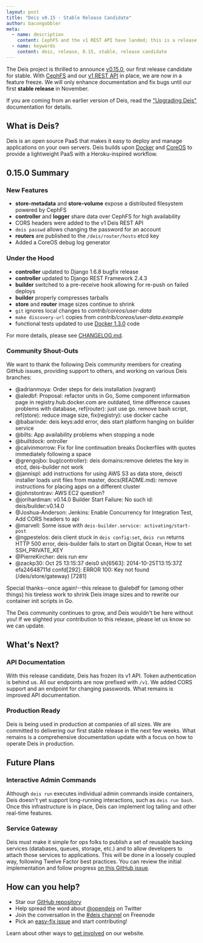 ```yaml
---
layout: post
title: "Deis v0.15 - Stable Release Candidate"
author: bacongobbler
meta:
  - name: description
    content: CephFS and the v1 REST API have landed; this is a release candidate for our stable version
  - name: keywords
    content: deis, release, 0.15, stable, release candidate
---
```


The Deis project is thrilled to announce [v0.15.0](https://github.com/deis/deis/releases/tag/v0.15.0), our first release candidate for stable. With [CephFS](http://ceph.com/docs/master/cephfs/) and our [v1 REST API](http://docs.deis.io/en/latest/reference/api-v1) in place, we are now in a feature freeze.  We will only enhance documentation and fix bugs until our first **stable release** in November.

<!--more-->

If you are coming from an earlier version of Deis, read the ["Upgrading Deis"](http://docs.deis.io/en/latest/managing_deis/upgrading-deis/) documentation for details.

## What is Deis?

Deis is an open source PaaS that makes it easy to deploy and manage applications on your own servers. Deis builds upon [Docker](http://docker.io/) and [CoreOS](https://coreos.com/) to provide a lightweight PaaS with a Heroku-inspired workflow.

## 0.15.0 Summary

### New Features

- **store-metadata** and **store-volume** expose a distributed filesystem powered by CephFS
- **controller** and **logger** share data over CephFS for high availability
- CORS headers were added to the v1 Deis REST API
- `deis passwd` allows changing the password for an account
- **routers** are published to the `/deis/router/hosts` etcd key
- Added a CoreOS debug log generator

### Under the Hood

- **controller** updated to Django 1.6.8 bugfix release
- **controller** updated to Django REST Framework 2.4.3
- **builder** switched to a pre-receive hook allowing for re-push on failed deploys
- **builder** properly compresses tarballs
- **store** and **router** image sizes continue to shrink
- `git` ignores local changes to *contrib/coreos/user-data*
- `make discovery-url` copies from *contrib/coreos/user-data.example*
- functional tests updated to use [Docker 1.3.0](https://www.docker.com/) code

For more details, please see [CHANGELOG.md](https://github.com/deis/deis/blob/master/CHANGELOG.md).

### Community Shout-Outs

We want to thank the following Deis community members for creating GitHub issues,
providing support to others, and working on various Deis branches:

- @adrianmoya: Order steps for deis installation (vagrant)
- @aledbf: Proposal: refactor units in Go, Some component information page in registry.hub.docker.com are outdated, time difference causes problems with database, ref(router): just use go. remove bash script, ref(store): reduce image size, fix(registry): use docker cache
- @babarinde: deis keys:add error, deis start platform hanging on builder service
- @bilts: App availability problems when stopping a node
- @builtdock: ontroller
- @calvinmorrow: Fix for line continuation breaks Dockerfiles with quotes immediately following a space
- @grengojbo: bug(controller): deis domains:remove deletes the key in etcd, deis-builder not work
- @jannispl: add instructions for using AWS S3 as data store, deisctl installer loads unit files from master, docs(README.md): remove instructions for placing apps on a different cluster
- @johnstontrav: AWS EC2 question?
- @jorihardman: v0.14.0 Builder Start Failure: No such id: deis/builder:v0.14.0
- @Joshua-Anderson: Jenkins: Enable Concurrency for Integration Test, Add CORS headers to api
- @marvell: Some issue with `deis-builder.service: activating/start-post`
- @ngpestelos: deis client stuck in `deis config:set`, `deis run` returns HTTP 500 error, deis-builder fails to start on Digital Ocean, How to set SSH_PRIVATE_KEY
- @PierreKircher: deis run env
- @zackp30: Oct 25 13:15:37 deis0 sh[6563]: 2014-10-25T13:15:37Z efa24648711d confd[292]: ERROR 100: Key not found (/deis/store/gateway) [7281]

Special thanks--once again!--this release to @alebdf for (among other things) his tireless work to shrink Deis image sizes and to rewrite our container init scripts in Go.

The Deis community continues to grow, and Deis wouldn't be here without you! If we slighted your contribution to this release, please let us know so we can update.

## What's Next?

### API Documentation

With this release candidate, Deis has frozen its v1 API. Token authentication is behind us. All our endpoints are now prefixed with `/v1`. We added CORS support and an endpoint for changing passwords. What remains is improved API documentation.

### Production Ready

Deis is being used in production at companies of all sizes. We are committed to delivering our first stable release in the next few weeks. What remains is a comprehensive documentation update with a focus on how to operate Deis in production.

## Future Plans

### Interactive Admin Commands

Although `deis run` executes individual admin commands inside containers, Deis doesn't yet support long-running interactions, such as `deis run bash`. Once this infrastructure is in place, Deis can implement log tailing and other real-time features.

### Service Gateway

Deis must make it simple for ops folks to publish a set of reusable backing services (databases, queues, storage, etc.) and to allow developers to attach those services to applications. This will be done in a loosely coupled way, following Twelve Factor best practices. You can review the initial implementation and follow progress [on this GitHub issue](https://github.com/opdemand/deis/issues/231).


## How can you help?

* Star our [GitHub repository](https://github.com/opdemand/deis)
* Help spread the word about [@opendeis](http://twitter.com/opendeis) on Twitter
* Join the conversation in the [#deis channel](https://botbot.me/freenode/deis/) on Freenode
* Pick an [easy-fix issue](https://github.com/deis/deis/issues?labels=easy-fix&state=open) and start contributing!

Learn about other ways to [get involved](http://deis.io/get-involved/) on our website.
